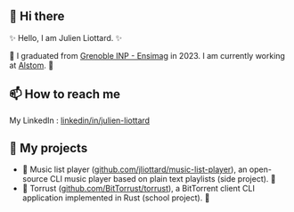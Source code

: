 ## 👋 Hi there
✨ Hello, I am Julien Liottard. ✨

🚅 I graduated from [Grenoble INP - Ensimag](https://ensimag.grenoble-inp.fr/en) in 2023. I am currently working at [Alstom](https://www.alstom.com/). 🚅

## 📫 How to reach me
My LinkedIn : [linkedin/in/julien-liottard](https://www.linkedin.com/in/julien-liottard/)

## 🔭 My projects
- 🎵 Music list player ([github.com/jliottard/music-list-player](https://github.com/jliottard/music-list-player)), an open-source CLI music player based on plain text playlists (side project). 🎵
- 📩 Torrust ([github.com/BitTorrust/torrust](https://github.com/BitTorrust/torrust)), a BitTorrent client CLI application implemented in Rust (school project). 📩
